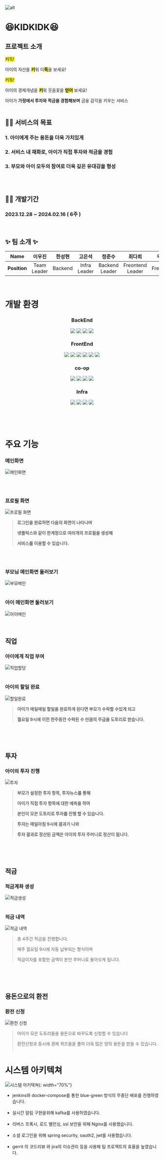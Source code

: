 ![alt](/etc/assets/kidkidkLogo.png)

# 😆KIDKIDK😆

## 프로젝트 소개

<mark>키득!</mark>

아이의 자산을 <mark>**키**</mark>워 이<mark>**득**</mark>을 보세요!

<mark>키득!</mark>

아이의 경제개념을 <mark>**키**</mark>워 웃음꽃을 <mark>**얻어**</mark> 보세요!

아이가 **가정에서 투자와 적금을 경험해보며** 금융 감각을 키우는 서비스
</br></br>

## 🙋‍♂️ 서비스의 목표

### 1. 아이에게 주는 용돈을 더욱 가치있게

### 2. 서비스 내 재화로, 아이가 직접 투자와 적금을 경험

### 3. 부모와 아이 모두의 참여로 더욱 깊은 유대감을 형성

</br></br>

## 👨‍💻 개발기간

### **2023.12.28 ~ 2024.02.16 ( 6주 )**

<br>

## ✨ 팀 소개 ✨

|   **Name**   |      이우진      | 한성현  |      고은석       |       정준수        |        최다희         |  우찬명   |
| :----------: | :--------------: | :-----: | :---------------: | :-----------------: | :-------------------: | :-------: |
| **Position** | Team <br> Leader | Backend | Infra <br> Leader | Backend <br> Leader | Freontend <br> Leader | Freontend |

<br>

# 개발 환경

<center>

### **BackEnd**

  <img src="https://img.shields.io/badge/java-007396?style=for-the-badge&logo=java&logoColor=white">
  <img src="https://img.shields.io/badge/spring Boot-6DB33F?style=for-the-badge&logo=springboot&logoColor=white"> 
  <img src="https://img.shields.io/badge/spring security-6DB33F?style=for-the-badge&logo=springsecurity&logoColor=white"> 
  <img src="https://img.shields.io/badge/mysql-4479A1?style=for-the-badge&logo=mysql&logoColor=white"> 
  
### **FrontEnd**

  <img src="https://img.shields.io/badge/html5-E34F26?style=for-the-badge&logo=html5&logoColor=white"> 
  <img src="https://img.shields.io/badge/css-1572B6?style=for-the-badge&logo=css3&logoColor=white"> 
  <img src="https://img.shields.io/badge/javascript-F7DF1E?style=for-the-badge&logo=javascript&logoColor=black"> 
  <img src="https://img.shields.io/badge/react-61DAFB?style=for-the-badge&logo=react&logoColor=black"> 
  <img src="https://img.shields.io/badge/node.js-339933?style=for-the-badge&logo=Node.js&logoColor=white">
  <img src="https://img.shields.io/badge/recoil-3578E5?style=for-the-badge&logo=recoil&logoColor=white">

### **co-op**

  <img src="https://img.shields.io/badge/gitlab-FC6D26?style=for-the-badge&logo=gitlab&logoColor=white">
  <img src="https://img.shields.io/badge/mattermost-0058CC?style=for-the-badge&logo=mattermost&logoColor=white">
  <img src="https://img.shields.io/badge/gerrit-EEEEEE?style=for-the-badge&logo=gerrit&logoColor=black">
  <img src="https://img.shields.io/badge/jira-0052CC?style=for-the-badge&logo=jirasoftware&logoColor=white">

### **Infra**

  <img src="https://img.shields.io/badge/amazon ec2-EF9900?style=for-the-badge&logo=amazonec2&logoColor=black">
  <img src="https://img.shields.io/badge/jenkins-D24939?style=for-the-badge&logo=jenkins&logoColor=black">
  <img src="https://img.shields.io/badge/docker-2496ED?style=for-the-badge&logo=docker&logoColor=black">
  <img src="https://img.shields.io/badge/apache kafka-231F20?style=for-the-badge&logo=apachekafka&logoColor=white">

</center>

<br/><br/><br/>

# 주요 기능

### 메인화면

![메인화면](/etc/assets/gif/메인화면.gif)

<br/><br/>

### 프로필 화면

![프로필 화면](/etc/assets/gif/프로필.gif)

> **로그인을 완료하면 다음의 화면이 나타나며**
>
> **넷플릭스와 같이 한계정으로 여러개의 프로필을 생성해**
>
> **서비스를 이용할 수 있습니다.**

<br/><br/>

### 부모님 메인화면 둘러보기

![부모메인](/etc/assets/gif/부모메인둘러보기.gif)
<br/><br/>

### 아이 메인화면 둘러보기

![아이메인](/etc/assets/gif/아이메인둘러보기.gif)
<br/><br/><br/>

## 직업

### 아이에게 직업 부여

![직업할당](/etc/assets/gif/직업할당.gif)
<br/><br/>

### 아이의 할일 완료

![할일완료](/etc/assets/gif/할일완료.gif)

> **아이가 매일매일 할일을 완료하게 된다면 부모가 수락할 수있게 되고**
>
> **월요일 9시에 이전 한주동안 수락된 수 만큼의 주급을 도토리로 받습니다.**

<br/><br/><br/>

## 투자

### 아이의 투자 진행

![투자](/etc/assets/gif/투자.gif)

> **부모가 설정한 투자 항목, 투자뉴스를 통해**
>
> **아이가 직접 투자 항목에 대한 예측을 하여**
>
> **본인이 모은 도토리로 투자를 진행 할 수 있습니다.**

> **투자는 매일아침 9시에 결과가 나와**
>
> **투자 결과로 정산된 금액은 아이의 투자 주머니로 정산이 됩니다.**

<br/><br/><br/>

## 적금

### 적금계좌 생성

![적금생성](/etc/assets/gif/적금계좌%20생성.gif)
<br/><br/>

### 적금 내역

![적금 내역](/etc/assets/적금내역.PNG)

> 총 4주간 적금을 진행합니다.
>
> 매주 월요일 9시에 자동 납부되는 형식이며
>
> 적금이자를 포함한 금액이 본인 주머니로 돌아오게 됩니다.

<br/><br/><br/>

## 용돈으로의 환전

### 환전 신청

![환전 신청](/etc/assets/gif/환전신청.gif)

> 아이가 모은 도토리들을 용돈으로 바꾸도록 신청할 수 있습니다
>
> 환전신청과 동시에 경제 퀴즈들을 풀어 더욱 많은 양의 용돈을 받을 수 있습니다.
> <br/><br/>

# 시스템 아키텍쳐

![시스템 아키텍쳐](/etc/assets/systemArchitecture.png){: width="70%"}

- jenkins와 docker-compose를 통한 blue-green 방식의 무중단 배포를 진행하였습니다.<br/><br/>
- 실시간 알림 구현을위해 kafka를 사용하였습니다.<br/><br/>
- 리버스 프록시, 로드 밸런싱, ssl 보안을 위해 Nginx를 사용했습니다.<br/><br/>
- 소셜 로그인을 위해 spring security, oauth2, jwt를 사용했습니다.<br/><br/>
- gerrit 의 코드리뷰 와 jira의 이슈관리 등을 사용해 팀 프로젝트의 효율을 높였습니다.<br/><br/>
